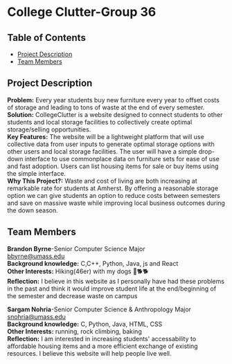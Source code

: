 # College Clutter-Group 36
## Table of Contents

- [Project Description](#Project-Description)
- [Team Members](#Team-Members)

## Project Description 
**Problem:** Every year students buy new furniture every year to offset costs of storage and leading to tons of waste at the end of every semester.\
**Solution:** CollegeClutter is a website designed to connect students to other students and local storage facilities to collectively create optimal storage/selling opportunities.\
**Key Features:** The website will be a lightweight platform that will use collective data from user inputs to generate optimal storage options with other users and local storage facilities. The user will have a simple drop-down interface to use commonplace data on furniture sets for ease of use and fast adoption. Users can list housing items for sale or buy items using the simple interface. \
**Why This Project?:** Waste and cost of living are both increasing at remarkable rate for students at Amherst. By offering a reasonable storage option we can give students an option to reduce costs between semesters and save on massive waste while improving local business outcomes during the down season.

## Team Members
**Brandon Byrne**-Senior Computer Science Major    
bbyrne@umass.edu  
**Background knowledge:** C,C++, Python, Java, js and React  
**Other Interests:** Hiking(46er) with my dogs :walking:🐕:dog2:  
**Reflection:** I believe in this website as I personally have had these problems in the past and think it would improve student life at the end/beginning of the semester and decrease waste on campus

**Sargam Nohria**-Senior Computer Science & Anthropology Major    
snohria@umass.edu  
**Background knowledge:** C, Python, Java, HTML, CSS   
**Other Interests:** running, rock climbing, baking    
**Reflection:** I am interested in increasing students' accessability to affordable housing items and a more efficient exchange of existing resources. I believe this website will help people live well.    





